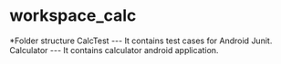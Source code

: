workspace_calc
==============

*Folder structure
CalcTest --- It contains test cases for Android Junit.
Calculator --- It contains calculator android application.


